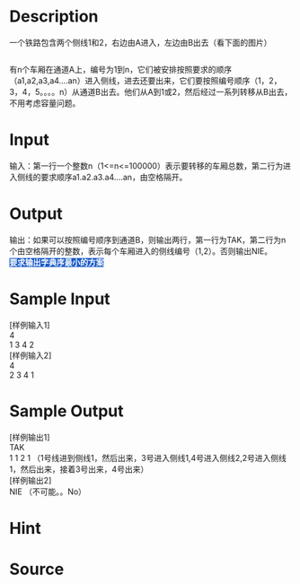 
# Description

<div class="content"><p>一个铁路包含两个侧线1和2，右边由A进入，左边由B出去（看下面的图片）</p>
<p><img border="0" src="/source/bzoj/2080/img/aHR0cHM6Ly9seWRzeS5jb20vSnVkZ2VPbmxpbmUvaW1hZ2VzLzIwODAuanBn.jpg" alt=""/></p>
<p>有n个车厢在通道A上，编号为1到n，它们被安排按照要求的顺序（a1,a2,a3,a4....an）进入侧线，进去还要出来，它们要按照编号顺序（1，2，3，4，5。。。。n）从通道B出去。他们从A到1或2，然后经过一系列转移从B出去，不用考虑容量问题。</p></div>

# Input

<div class="content"><p>输入：第一行一个整数n（1&lt;=n&lt;=100000）表示要转移的车厢总数，第二行为进入侧线的要求顺序a1.a2.a3.a4....an，由空格隔开。</p></div>

# Output

<div class="content"><p>输出：如果可以按照编号顺序到通道B，则输出两行，第一行为TAK，第二行为n个由空格隔开的整数，表示每个车厢进入的侧线编号（1,2）。否则输出NIE。<span style="color: rgb(255, 255, 255); font-family: arial, verdana, helvetica, sans-serif; font-weight: bold; white-space: nowrap; background-color: rgb(26, 92, 200);">要求输出字典序最小的方案</span></p></div>

# Sample Input

<div class="content"><span class="sampledata">[样例输入1]<br/>
4<br/>
1 3 4 2<br/>
[样例输入2]<br/>
4<br/>
2 3 4 1</span></div>

# Sample Output

<div class="content"><span class="sampledata">[样例输出1]<br/>
TAK<br/>
1 1 2 1        （1号线进到侧线1，然后出来，3号进入侧线1,4号进入侧线2,2号进入侧线1，然后出来，接着3号出来，4号出来）<br/>
[样例输出2]<br/>
NIE            （不可能。。No）</span></div>

# Hint

<div class="content"><p></p></div>

# Source

<div class="content"><p><a href="problemset.php?search="></a></p></div>

